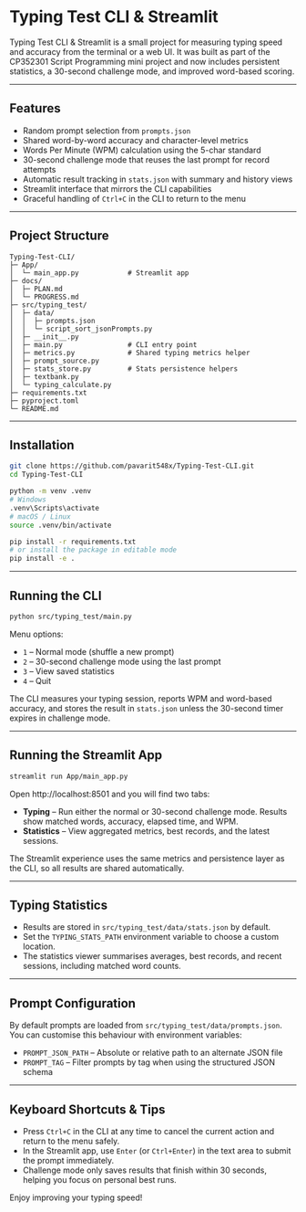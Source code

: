 # Typing Test CLI & Streamlit

Typing Test CLI & Streamlit is a small project for measuring typing speed and accuracy from the terminal or a web UI. It was built as part of the CP352301 Script Programming mini project and now includes persistent statistics, a 30-second challenge mode, and improved word-based scoring.

---

## Features
- Random prompt selection from `prompts.json`
- Shared word-by-word accuracy and character-level metrics
- Words Per Minute (WPM) calculation using the 5-char standard
- 30-second challenge mode that reuses the last prompt for record attempts
- Automatic result tracking in `stats.json` with summary and history views
- Streamlit interface that mirrors the CLI capabilities
- Graceful handling of `Ctrl+C` in the CLI to return to the menu

---

## Project Structure
```text
Typing-Test-CLI/
├─ App/
│  └─ main_app.py            # Streamlit app
├─ docs/
│  ├─ PLAN.md
│  └─ PROGRESS.md
├─ src/typing_test/
│  ├─ data/
│  │  ├─ prompts.json
│  │  └─ script_sort_jsonPrompts.py
│  ├─ __init__.py
│  ├─ main.py                # CLI entry point
│  ├─ metrics.py             # Shared typing metrics helper
│  ├─ prompt_source.py
│  ├─ stats_store.py         # Stats persistence helpers
│  ├─ textbank.py
│  └─ typing_calculate.py
├─ requirements.txt
├─ pyproject.toml
└─ README.md
```

---

## Installation
```bash
git clone https://github.com/pavarit548x/Typing-Test-CLI.git
cd Typing-Test-CLI

python -m venv .venv
# Windows
.venv\Scripts\activate
# macOS / Linux
source .venv/bin/activate

pip install -r requirements.txt
# or install the package in editable mode
pip install -e .
```

---

## Running the CLI
```bash
python src/typing_test/main.py
```
Menu options:
- `1` – Normal mode (shuffle a new prompt)
- `2` – 30-second challenge mode using the last prompt
- `3` – View saved statistics
- `4` – Quit

The CLI measures your typing session, reports WPM and word-based accuracy, and stores the result in `stats.json` unless the 30-second timer expires in challenge mode.

---

## Running the Streamlit App
```bash
streamlit run App/main_app.py
```
Open http://localhost:8501 and you will find two tabs:
- **Typing** – Run either the normal or 30-second challenge mode. Results show matched words, accuracy, elapsed time, and WPM.
- **Statistics** – View aggregated metrics, best records, and the latest sessions.

The Streamlit experience uses the same metrics and persistence layer as the CLI, so all results are shared automatically.

---

## Typing Statistics
- Results are stored in `src/typing_test/data/stats.json` by default.
- Set the `TYPING_STATS_PATH` environment variable to choose a custom location.
- The statistics viewer summarises averages, best records, and recent sessions, including matched word counts.

---

## Prompt Configuration
By default prompts are loaded from `src/typing_test/data/prompts.json`. You can customise this behaviour with environment variables:
- `PROMPT_JSON_PATH` – Absolute or relative path to an alternate JSON file
- `PROMPT_TAG` – Filter prompts by tag when using the structured JSON schema

---

## Keyboard Shortcuts & Tips
- Press `Ctrl+C` in the CLI at any time to cancel the current action and return to the menu safely.
- In the Streamlit app, use `Enter` (or `Ctrl+Enter`) in the text area to submit the prompt immediately.
- Challenge mode only saves results that finish within 30 seconds, helping you focus on personal best runs.

Enjoy improving your typing speed!
